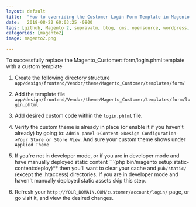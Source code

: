 ```yaml
---
layout: default
title:  "How to overriding the Customer Login Form Template in Magento 2"
date:   2018-08-22 60:03:25 -0800
tags: [github, Magento 2, supravatm, blog, cms, opensource, wordpress, blogger]
categories: [magento2]
image: magento2.png

---
```

To successfully replace the Magento_Customer::form/login.phml template with a custom template

1. Create the following directory structure ```app/design/frontend/Vendor/theme/Magento_Customer/templates/form/```
2. Add the template file ```app/design/frontend/Vendor/theme/Magento_Customer/templates/form/login.phtml```
3. Add desired custom code within the ```login.phtml``` file.
4. Verify the custom theme is already in place (or enable it if you haven't already) by going to: ```Admin panel->Content->Design Configuration->Your Store or Store View```. And sure your custom theme shows under ```Applied Theme```
5. If you're not in developer mode, or if you are in developer mode and have manually deployed static content ```(php bin/magento setup:static-content:deploy)** then you'll want to clear your cache and ``pub/static/`` (except the .htaccess) directories. If you are in developer mode and haven't manually deployed static assets skip this step.

6. Refresh your ```http://YOUR_DOMAIN.COM/customer/account/login/``` page, or go visit it, and view the desired changes.
